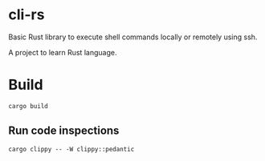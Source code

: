 # cli-rs

Basic Rust library to execute shell commands locally or remotely using ssh.

A project to learn Rust language.

# Build

```shell
cargo build
```

## Run code inspections

```shell
cargo clippy -- -W clippy::pedantic
```
